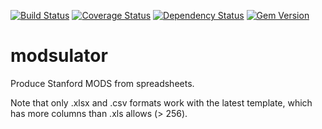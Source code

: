 [![Build Status](https://travis-ci.org/sul-dlss/modsulator.svg?branch=master)](https://travis-ci.org/sul-dlss/modsulator) [![Coverage Status](https://coveralls.io/repos/sul-dlss/modsulator/badge.png)](https://coveralls.io/r/sul-dlss/modsulator) [![Dependency Status](https://gemnasium.com/sul-dlss/modsulator.svg)](https://gemnasium.com/sul-dlss/modsulator) [![Gem Version](https://badge.fury.io/rb/modsulator.svg)](http://badge.fury.io/rb/modsulator)

# modsulator
Produce Stanford MODS from spreadsheets.

Note that only .xlsx and .csv formats work with the latest template, which has more columns than
.xls allows (> 256).
